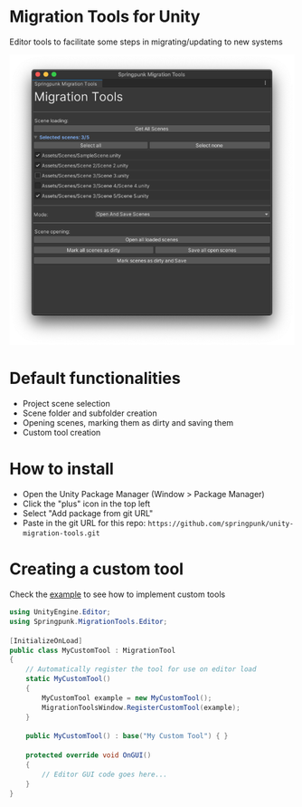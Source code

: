 # Migration Tools for Unity

Editor tools to facilitate some steps in migrating/updating to new systems

![Screenshot](images/screenshot.png)

# Default functionalities

- Project scene selection
- Scene folder and subfolder creation
- Opening scenes, marking them as dirty and saving them
- Custom tool creation

# How to install

- Open the Unity Package Manager (Window > Package Manager)
- Click the "plus" icon in the top left
- Select "Add package from git URL"
- Paste in the git URL for this repo: `https://github.com/springpunk/unity-migration-tools.git`

# Creating a custom tool

Check the [example](Example/ExampleMigrationTool.cs) to see how to implement custom tools

```cs
using UnityEngine.Editor;
using Springpunk.MigrationTools.Editor;

[InitializeOnLoad]
public class MyCustomTool : MigrationTool
{
    // Automatically register the tool for use on editor load
    static MyCustomTool()
    {
        MyCustomTool example = new MyCustomTool();
        MigrationToolsWindow.RegisterCustomTool(example);
    }

    public MyCustomTool() : base("My Custom Tool") { }

    protected override void OnGUI()
    {
        // Editor GUI code goes here...
    }
}

```

